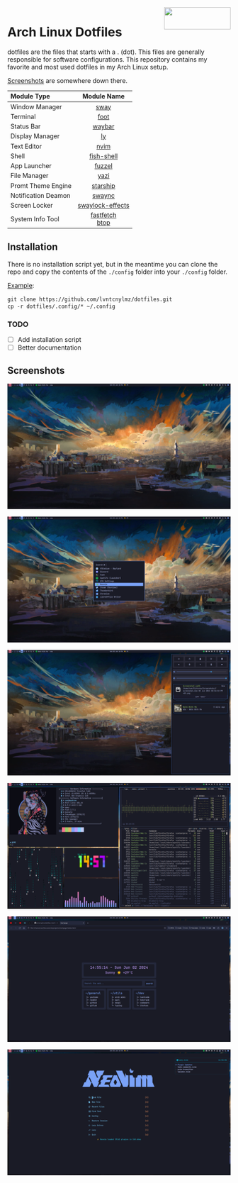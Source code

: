 <img width=150 height=50 align=right src="https://archlinux.org/static/logos/archlinux-logo-light-1200dpi.7ccd81fd52dc.png">

# Arch Linux Dotfiles

dotfiles are the files that starts with a . (dot). This files are generally responsible for software configurations. This repository contains my favorite and most used dotfiles in my Arch Linux setup.

[Screenshots](#screenshots) are somewhere down there.

| **Module Type**     |                                              **Module Name**                                               |
| :------------------ | :--------------------------------------------------------------------------------------------------------: |
| Window Manager      |                                   [sway](https://github.com/swaywm/sway)                                   |
| Terminal            |                                   [foot](https://codeberg.org/dnkl/foot)                                   |
| Status Bar          |                                [waybar](https://github.com/Alexays/Waybar)                                 |
| Display Manager     |                                   [ly](https://github.com/fairyglade/ly)                                   |
| Text Editor         |                                  [nvim](https://github.com/neovim/neovim)                                  |
| Shell               |                           [fish-shell](https://github.com/fish-shell/fish-shell)                           |
| App Launcher        |                                 [fuzzel](https://codeberg.org/dnkl/fuzzel)                                 |
| File Manager        |                                   [yazi](https://github.com/sxyazi/yazi)                                   |
| Promt Theme Engine  |                              [starship](https://github.com/starship/starship)                              |
| Notification Deamon |                       [swaync](https://github.com/ErikReider/SwayNotificationCenter)                       |
| Screen Locker       |                       [swaylock-effects](https://github.com/mortie/swaylock-effects)                       |
| System Info Tool    | [fastfetch](https://github.com/fastfetch-cli/fastfetch) </br> [btop](https://github.com/aristocratos/btop) |

## Installation

There is no installation script yet, but in the meantime you can clone the repo and copy the contents of the `./config` folder into your `./config` folder.

<u>Example</u>:

```
git clone https://github.com/lvntcnylmz/dotfiles.git
cp -r dotfiles/.config/* ~/.config
```

### TODO

- [ ] Add installation script
- [ ] Better documentation

## Screenshots

![](screenshots/sway0.png)

![](screenshots/sway1.png)

![](screenshots/sway2.png)

![](screenshots/sway3.png)

![](screenshots/sway4.png)

![](screenshots/sway-nvim.png)

